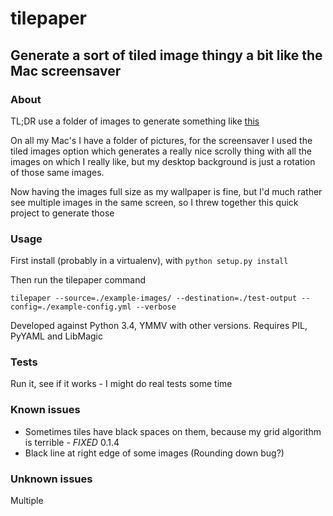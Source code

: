 # tilepaper

## Generate a sort of tiled image thingy a bit like the Mac screensaver

### About

TL;DR use a folder of images to generate something like [this](http://cl.codes.am/dcrV)

On all my Mac's I have a folder of pictures, for the screensaver I used the tiled images option which generates a really nice scrolly thing with all the images on which I really like, but my desktop background is just a rotation of those same images.

Now having the images full size as my wallpaper is fine, but I'd much rather see multiple images in the same screen, so I threw together this quick project to generate those

### Usage

First install (probably in a virtualenv), with `python setup.py install`

Then run the tilepaper command

    tilepaper --source=./example-images/ --destination=./test-output --config=./example-config.yml --verbose

Developed against Python 3.4, YMMV with other versions. Requires PIL, PyYAML and LibMagic

### Tests

Run it, see if it works - I might do real tests some time

### Known issues

 * Sometimes tiles have black spaces on them, because my grid algorithm is terrible - _FIXED_ 0.1.4
 * Black line at right edge of some images (Rounding down bug?)

### Unknown issues

Multiple
